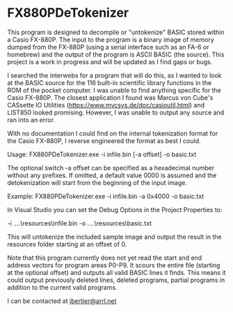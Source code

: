 # FX880PDeTokenizer

This program is designed to decompile or "untokenize" BASIC stored within a Casio FX-880P.  The input to the program is a binary image of memory dumped from the FX-880P (using a serial interface such as an FA-6 or homebrew) and the output of the program is ASCII BASIC (the source).  This project is a work in progress and will be updated as I find gaps or bugs.

I searched the interwebs for a program that will do this, as I wanted to look at the BASIC source for the 116 built-in scientific library functions in the ROM of the pocket computer.  I was unable to find anything specific for the Casio FX-880P.  The closest application I found was Marcus von Cube's CASsette IO Utilities (https://www.mvcsys.de/doc/casioutil.html) and LIST850 looked promising.  However, I was unable to output any source and ran into an error.

With no documentation I could find on the internal tokenization format for the Casio FX-880P, I reverse engineered the format as best I could.

Usage: FX880PDeTokenizer.exe -i infile.bin [-a offset] -o basic.txt

The optional switch -a offset can be specified as a hexadecimal number without any prefixes. If omitted, a default value 0000 is assumed and the detokenization will start from the beginning of the input image. 

Example: FX880PDeTokenizer.exe -i infile.bin -a 0x4000 -o basic.txt

In Visual Studio you can set the Debug Options in the Project Properties to:

-i ..\..\resources\infile.bin -o ..\..\resources\basic.txt

This will untokenize the included sample image and output the result in the resources folder starting at an offset of 0.

Note that this program currently does not yet read the start and end address vectors for program areas P0-P9. It scours the entire file (starting at the optional offset) and outputs all valid BASIC lines it finds.  This means it could output previously deleted lines, deleted programs, partial programs in addition to the current valid programs.

I can be contacted at jbertier@arrl.net

